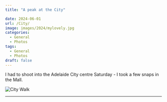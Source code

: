 ```yaml
---
title: "A peak at the City"

date: 2024-06-01
url: /City/
image: images/2024/mylovely.jpg
categories:
  - General
  - Photos
tags:
  - General
  - Photos
draft: false
---
```

I had to shoot into the Adelaide City centre Saturday - I took a few snaps in the Mall.
<!--more-->

![City Walk](images/2024/birds.jpg)

---
